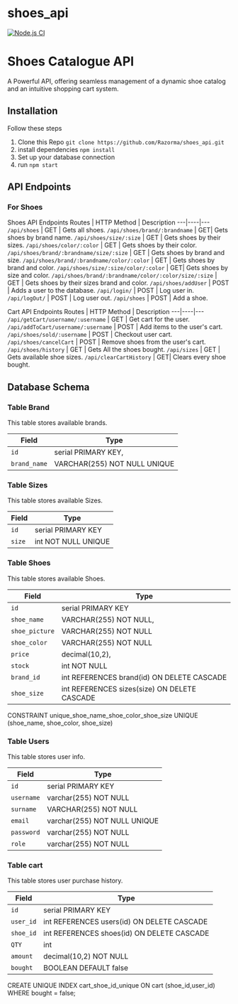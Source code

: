 # shoes_api
[![Node.js CI](https://github.com/Razorma/shoes_api/actions/workflows/node.js.yml/badge.svg)](https://github.com/Razorma/shoes_api/actions/workflows/node.js.yml)

# Shoes Catalogue API
A Powerful API, offering seamless management of a dynamic shoe catalog and an intuitive shopping cart system.

## Installation
Follow these steps
  1. Clone this Repo `git clone https://github.com/Razorma/shoes_api.git`
  2. install dependencies `npm install`
  3. Set up your database connection
  4. run `npm start`
## API Endpoints

### For Shoes

Shoes API Endpoints
Routes   | HTTP Method | Description 
---|----|---
`/api/shoes` | GET | Gets all shoes.
`/api/shoes/brand/:brandname` | GET| Gets shoes by brand name.
`/api/shoes/size/:size` | GET | Gets shoes by their sizes.
`/api/shoes/color/:color` | GET |  Gets shoes by their color.
`/api/shoes/brand/:brandname/size/:size` | GET | Gets shoes by brand and size.
`/api/shoes/brand/:brandname/color/:color` | GET | Gets shoes by brand and  color.
`/api/shoes/size/:size/color/:color` | GET| Gets shoes by size and color.
`/api/shoes/brand/:brandname/color/:color/size/:size` | GET | Gets shoes by their sizes brand and color.
`/api/shoes/addUser` | POST |  Adds a user to the database.
`/api/login/` | POST | Log user in.
`/api/logOut/` | POST | Log user out.
`/api/shoes` | POST | Add a shoe.


Cart API Endpoints
Routes   | HTTP Method | Description 
---|----|---
`/api/getCart/username/:username` | GET | Get cart for the user.
`/api/addToCart/username/:username` | POST | Add items to the user's cart.
`/api/shoes/sold/:username` | POST | Checkout user cart.
`/api/shoes/cancelCart` | POST |  Remove shoes from the user's cart.
`/api/shoes/history` | GET | Gets All the shoes bought.
`/api/sizes` | GET | Gets available shoe sizes.
`/api/clearCartHistory` | GET| Clears every shoe bought.

## Database Schema

### Table **Brand**
This table stores available brands.
		
Field   | Type 
---|----
 `id` | serial PRIMARY KEY,
 `brand_name`| VARCHAR(255) NOT NULL UNIQUE

### Table **Sizes**
This table stores available Sizes.
		
Field   | Type 
---|----
`id` | serial PRIMARY KEY
`size` | int NOT NULL UNIQUE

### Table **Shoes**
This table stores available Shoes.
		
Field   | Type 
---|----
`id` | serial PRIMARY KEY
`shoe_name` | VARCHAR(255) NOT NULL,
`shoe_picture` |  VARCHAR(255) NOT NULL
`shoe_color` | VARCHAR(255) NOT NULL
`price` | decimal(10,2),
`stock` | int NOT NULL
`brand_id` | int REFERENCES brand(id) ON DELETE CASCADE
`shoe_size` | int REFERENCES sizes(size) ON DELETE CASCADE

CONSTRAINT unique_shoe_name_shoe_color_shoe_size UNIQUE (shoe_name, shoe_color, shoe_size)

### Table **Users**
This table stores user info.
		
Field   | Type 
---|----
`id` | serial PRIMARY KEY
`username` | varchar(255) NOT NULL
`surname` |  VARCHAR(255) NOT NULL
`email` | varchar(255) NOT NULL UNIQUE
`password` | varchar(255) NOT NULL
`role` | varchar(255) NOT NULL  

### Table **cart**
This table stores user purchase history.
		
Field   | Type 
---|----
`id` | serial PRIMARY KEY
`user_id` | int REFERENCES users(id) ON DELETE CASCADE
`shoe_id` | int REFERENCES shoes(id) ON DELETE CASCADE
`QTY` | int
`amount` | decimal(10,2) NOT NULL
`bought` | BOOLEAN DEFAULT false  

CREATE UNIQUE INDEX cart_shoe_id_unique ON cart (shoe_id,user_id) WHERE bought = false;

